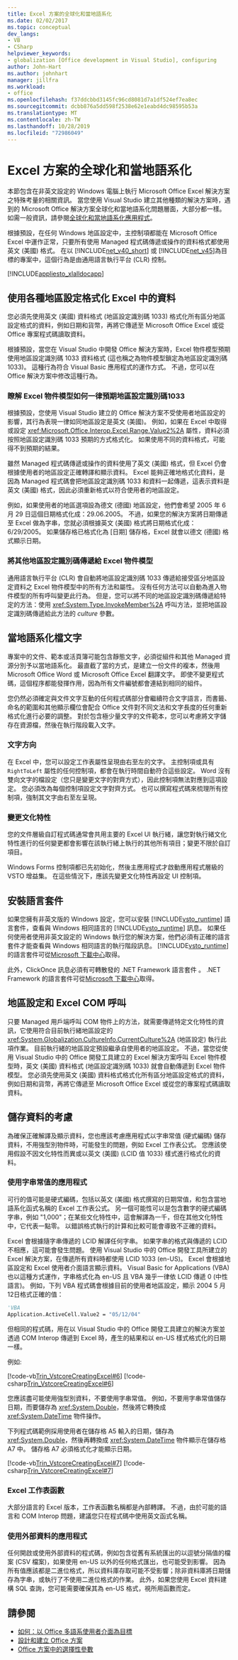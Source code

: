 ```yaml
---
title: Excel 方案的全球化和當地語系化
ms.date: 02/02/2017
ms.topic: conceptual
dev_langs:
- VB
- CSharp
helpviewer_keywords:
- globalization [Office development in Visual Studio], configuring
author: John-Hart
ms.author: johnhart
manager: jillfra
ms.workload:
- office
ms.openlocfilehash: f37ddcbbd3145fc96cd8081d7a1df524ef7ea8ec
ms.sourcegitcommit: dcbb876a5dd598f2538e62e1eabd4dc98595b53a
ms.translationtype: MT
ms.contentlocale: zh-TW
ms.lasthandoff: 10/28/2019
ms.locfileid: "72986049"
---
```

# <a name="globalization-and-localization-of-excel-solutions"></a>Excel 方案的全球化和當地語系化
  本節包含在非英文設定的 Windows 電腦上執行 Microsoft Office Excel 解決方案之特殊考量的相關資訊。 當您使用 Visual Studio 建立其他種類的解決方案時，遇到的 Microsoft Office 解決方案全球化和當地語系化問題層面，大部分都一樣。 如需一般資訊，請參閱[全球化和當地語系化應用程式](../ide/globalizing-and-localizing-applications.md)。

 根據預設，在任何 Windows 地區設定中，主控制項都能在 Microsoft Office Excel 中運作正常，只要所有使用 Managed 程式碼傳遞或操作的資料格式都使用英文 (美國) 格式。 在以 [!INCLUDE[net_v40_short](../sharepoint/includes/net-v40-short-md.md)] 或 [!INCLUDE[net_v45](../vsto/includes/net-v45-md.md)]為目標的專案中，這個行為是由通用語言執行平台 (CLR) 控制。

 [!INCLUDE[appliesto_xlalldocapp](../vsto/includes/appliesto-xlalldocapp-md.md)]

## <a name="format-data-in-excel-with-various-regional-settings"></a>使用各種地區設定格式化 Excel 中的資料
 您必須先使用英文 (美國) 資料格式 (地區設定識別碼 1033) 格式化所有區分地區設定格式的資料，例如日期和貨幣，再將它傳遞至 Microsoft Office Excel 或從 Office 專案程式碼讀取資料。

 根據預設，當您在 Visual Studio 中開發 Office 解決方案時，Excel 物件模型預期使用地區設定識別碼 1033 資料格式 (這也稱之為物件模型鎖定為地區設定識別碼 1033)。 這種行為符合 Visual Basic 應用程式的運作方式。 不過，您可以在 Office 解決方案中修改這種行為。

### <a name="understand-how-the-excel-object-model-always-expects-locale-id-1033"></a>瞭解 Excel 物件模型如何一律預期地區設定識別碼1033
 根據預設，您使用 Visual Studio 建立的 Office 解決方案不受使用者地區設定的影響，其行為表現一律如同地區設定是英文 (美國)。 例如，如果在 Excel 中取得或設定 <xref:Microsoft.Office.Interop.Excel.Range.Value2%2A> 屬性，資料必須按照地區設定識別碼 1033 預期的方式格式化。 如果使用不同的資料格式，可能得不到預期的結果。

 雖然 Managed 程式碼傳遞或操作的資料使用了英文 (美國) 格式，但 Excel 仍會根據使用者的地區設定正確轉譯和顯示資料。 Excel 能夠正確地格式化資料，是因為 Managed 程式碼會把地區設定識別碼 1033 和資料一起傳遞，這表示資料是英文 (美國) 格式，因此必須重新格式以符合使用者的地區設定。

 例如，如果使用者的地區選項設為德文 (德國) 地區設定，他們會希望 2005 年 6 月 29 日這個日期格式化成：29.06.2005。 不過，如果您的解決方案將日期傳遞至 Excel 做為字串，您就必須根據英文 (美國) 格式將日期格式化成：6/29/2005。 如果儲存格已格式化為 [日期] 儲存格，Excel 就會以德文 (德國) 格式顯示日期。

### <a name="pass-other-locale-ids-to-the-excel-object-model"></a>將其他地區設定識別碼傳遞給 Excel 物件模型
 通用語言執行平台 (CLR) 會自動將地區設定識別碼 1033 傳遞給接受區分地區設定資料之 Excel 物件模型中的所有方法和屬性。 沒有任何方法可以自動為進入物件模型的所有呼叫變更此行為。 但是，您可以將不同的地區設定識別碼傳遞給特定的方法：使用 <xref:System.Type.InvokeMember%2A> 呼叫方法，並把地區設定識別碼傳遞給此方法的 *culture* 參數。

## <a name="localize-document-text"></a>當地語系化檔文字
 專案中的文件、範本或活頁簿可能包含靜態文字，必須從組件和其他 Managed 資源分別予以當地語系化。 最直截了當的方式，是建立一份文件的複本，然後用 Microsoft Office Word 或 Microsoft Office Excel 翻譯文字。 即使不變更程式碼，這個程序都能發揮作用，因為所有文件編號都會連結到相同的組件。

 您仍然必須確定與文件文字互動的任何程式碼部分會繼續符合文字語言，而書籤、命名的範圍和其他顯示欄位會配合 Office 文件對不同文法和文字長度的任何重新格式化進行必要的調整。 對於包含極少量文字的文件範本，您可以考慮將文字儲存在資源檔，然後在執行階段載入文字。

### <a name="text-direction"></a>文字方向
 在 Excel 中，您可以設定工作表屬性呈現由右至左的文字。 主控制項或具有 `RightToLeft` 屬性的任何控制項，都會在執行時間自動符合這些設定。 Word 沒有雙向文字的檔設定（您只是變更文字的對齊方式），因此控制項無法對應到這項設定。 您必須改為每個控制項設定文字對齊方式。 也可以撰寫程式碼來梳理所有控制項，強制其文字由右至左呈現。

### <a name="change-culture"></a>變更文化特性
 您的文件層級自訂程式碼通常會共用主要的 Excel UI 執行緒，讓您對執行緒文化特性進行的任何變更都會影響在該執行緒上執行的其他所有項目；變更不限於自訂項目。

 Windows Forms 控制項都已先初始化，然後主應用程式才啟動應用程式層級的 VSTO 增益集。 在這些情況下，應該先變更文化特性再設定 UI 控制項。

## <a name="install-the-language-packs"></a>安裝語言套件
 如果您擁有非英文版的 Windows 設定，您可以安裝 [!INCLUDE[vsto_runtime](../vsto/includes/vsto-runtime-md.md)] 語言套件，查看與 Windows 相同語言的 [!INCLUDE[vsto_runtime](../vsto/includes/vsto-runtime-md.md)] 訊息。 如果任何使用者使用非英文設定的 Windows 執行您的解決方案，他們必須有正確的語言套件才能查看與 Windows 相同語言的執行階段訊息。 [!INCLUDE[vsto_runtime](../vsto/includes/vsto-runtime-md.md)] 的語言套件可從[Microsoft 下載中心](https://www.microsoft.com/download)取得。

 此外，ClickOnce 訊息必須有可轉散發的 .NET Framework 語言套件 。 .NET Framework 的語言套件可從[Microsoft 下載中心](https://www.microsoft.com/download)取得。

## <a name="regional-settings-and-excel-com-calls"></a>地區設定和 Excel COM 呼叫
 只要 Managed 用戶端呼叫 COM 物件上的方法，就需要傳遞特定文化特性的資訊，它使用符合目前執行緒地區設定的 <xref:System.Globalization.CultureInfo.CurrentCulture%2A> (地區設定) 執行此項作業。 目前執行緒的地區設定預設繼承自使用者的地區設定。 不過，當您從使用 Visual Studio 中的 Office 開發工具建立的 Excel 解決方案呼叫 Excel 物件模型時，英文 (美國) 資料格式 (地區設定識別碼 1033) 就會自動傳遞到 Excel 物件模型。 您必須先使用英文 (美國) 資料格式格式化所有區分地區設定格式的資料，例如日期和貨幣，再將它傳遞至 Microsoft Office Excel 或從您的專案程式碼讀取資料。

## <a name="considerations-for-storing-data"></a>儲存資料的考慮
 為確保正確解譯及顯示資料，您也應該考慮應用程式以字串常值 (硬式編碼) 儲存資料，不用強型別物件時，可能發生的問題，例如 Excel 工作表公式。 您應該使用假設不因文化特性而異或以英文 (美國) (LCID 值 1033) 樣式進行格式化的資料。

### <a name="applications-that-use-string-literals"></a>使用字串常值的應用程式
 可行的值可能是硬式編碼，包括以英文 (美國) 格式撰寫的日期常值，和包含當地語系化函式名稱的 Excel 工作表公式。 另一個可能性可以是包含數字的硬式編碼字串，例如 "1,000"；在某些文化特性中，這會解譯為一千，但在其他文化特性中，它代表一點零。 以錯誤格式執行的計算和比較可能會導致不正確的資料。

 Excel 會根據隨字串傳遞的 LCID 解譯任何字串。 如果字串的格式與傳遞的 LCID 不相應，這可能會發生問題。 使用 Visual Studio 中的 Office 開發工具所建立的 Excel 解決方案，在傳遞所有資料時都使用 LCID 1033 (en-US)。 Excel 會根據地區設定和 Excel 使用者介面語言顯示資料。 Visual Basic for Applications (VBA) 也以這種方式運作，字串格式化為 en-US 且 VBA 幾乎一律依 LCID 傳遞 0 (中性語言)。 例如，下列 VBA 程式碼會根據目前的使用者地區設定，顯示 2004 5 月12日格式正確的值：

```vb
'VBA
Application.ActiveCell.Value2 = "05/12/04"
```

 但相同的程式碼，用在以 Visual Studio 中的 Office 開發工具建立的解決方案並透過 COM Interop 傳遞到 Excel 時，產生的結果和以 en-US 樣式格式化的日期一樣。

 例如:

 [!code-vb[Trin_VstcoreCreatingExcel#6](../vsto/codesnippet/VisualBasic/Trin_VstcoreCreatingExcelVB/Sheet1.vb#6)]
 [!code-csharp[Trin_VstcoreCreatingExcel#6](../vsto/codesnippet/CSharp/Trin_VstcoreCreatingExcelCS/Sheet1.cs#6)]

 您應該盡可能使用強型別資料，不要使用字串常值。 例如，不要用字串常值儲存日期，而要儲存為 <xref:System.Double>，然後將它轉換成 <xref:System.DateTime> 物件操作。

 下列程式碼範例採用使用者在儲存格 A5 輸入的日期，儲存為 <xref:System.Double>，然後再轉換成 <xref:System.DateTime> 物件顯示在儲存格 A7 中。 儲存格 A7 必須格式化才能顯示日期。

 [!code-vb[Trin_VstcoreCreatingExcel#7](../vsto/codesnippet/VisualBasic/Trin_VstcoreCreatingExcelVB/Sheet1.vb#7)]
 [!code-csharp[Trin_VstcoreCreatingExcel#7](../vsto/codesnippet/CSharp/Trin_VstcoreCreatingExcelCS/Sheet1.cs#7)]

### <a name="excel-worksheet-functions"></a>Excel 工作表函數
 大部分語言的 Excel 版本，工作表函數名稱都是內部轉譯。 不過，由於可能的語言和 COM Interop 問題，建議您只在程式碼中使用英文函式名稱。

### <a name="applications-that-use-external-data"></a>使用外部資料的應用程式
 任何開啟或使用外部資料的程式碼，例如包含從舊有系統匯出的以逗號分隔值的檔案 (CSV 檔案)，如果使用 en-US 以外的任何格式匯出，也可能受到影響。 因為所有值應該都是二進位格式，所以資料庫存取可能不受影響；除非資料庫將日期儲存為字串，或執行了不使用二進位格式的作業。 此外，如果您使用 Excel 資料建構 SQL 查詢，您可能需要確保其為 en-US 格式，視所用函數而定。

## <a name="see-also"></a>請參閱

- [如何：以 Office 多語系使用者介面為目標](../vsto/how-to-target-the-office-multilingual-user-interface.md)
- [設計和建立 Office 方案](../vsto/designing-and-creating-office-solutions.md)
- [Office 方案中的選擇性參數](../vsto/optional-parameters-in-office-solutions.md)